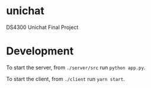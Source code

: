 # unichat
DS4300 Unichat Final Project

# Development

To start the server, from `./server/src` run `python app.py`.

To start the client, from `./client` run `yarn start`.